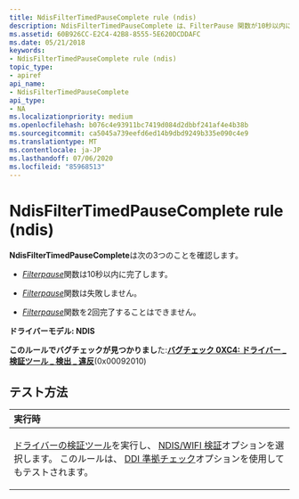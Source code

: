 ```yaml
---
title: NdisFilterTimedPauseComplete rule (ndis)
description: NdisFilterTimedPauseComplete は、FilterPause 関数が10秒以内に完了することを確認します。FilterPause 関数は失敗しません。FilterPause 関数を2回完了することはできません。
ms.assetid: 60B926CC-E2C4-42B8-8555-5E620DCDDAFC
ms.date: 05/21/2018
keywords:
- NdisFilterTimedPauseComplete rule (ndis)
topic_type:
- apiref
api_name:
- NdisFilterTimedPauseComplete
api_type:
- NA
ms.localizationpriority: medium
ms.openlocfilehash: b076c4e93911bc7419d084d2dbbf241af4e4b38b
ms.sourcegitcommit: ca5045a739eefd6ed14b9dbd9249b335e090c4e9
ms.translationtype: MT
ms.contentlocale: ja-JP
ms.lasthandoff: 07/06/2020
ms.locfileid: "85968513"
---
```

# <a name="ndisfiltertimedpausecomplete-rule-ndis"></a>NdisFilterTimedPauseComplete rule (ndis)


**NdisFilterTimedPauseComplete**は次の3つのことを確認します。

-   [*Filterpause*](https://docs.microsoft.com/windows-hardware/drivers/ddi/ndis/nc-ndis-filter_pause)関数は10秒以内に完了します。

-   [*Filterpause*](https://docs.microsoft.com/windows-hardware/drivers/ddi/ndis/nc-ndis-filter_pause)関数は失敗しません。

-   [*Filterpause*](https://docs.microsoft.com/windows-hardware/drivers/ddi/ndis/nc-ndis-filter_pause)関数を2回完了することはできません。

**ドライバーモデル: NDIS**

**このルールでバグチェックが見つかりまし**た:[**バグチェック 0XC4: ドライバー \_ 検証ツール \_ 検出 \_ 違反**](https://docs.microsoft.com/windows-hardware/drivers/debugger/bug-check-0xc4--driver-verifier-detected-violation)(0x00092010)


<a name="how-to-test"></a>テスト方法
-----------

<table>
<colgroup>
<col width="100%" />
</colgroup>
<thead>
<tr class="header">
<th align="left">実行時</th>
</tr>
</thead>
<tbody>
<tr class="odd">
<td align="left"><p><a href="https://docs.microsoft.com/windows-hardware/drivers/devtest/driver-verifier" data-raw-source="[Driver Verifier](https://docs.microsoft.com/windows-hardware/drivers/devtest/driver-verifier)">ドライバーの検証ツール</a>を実行し、 <a href="https://docs.microsoft.com/windows-hardware/drivers/devtest/ndis-wifi-verification" data-raw-source="[NDIS/WIFI verification](https://docs.microsoft.com/windows-hardware/drivers/devtest/ndis-wifi-verification)">NDIS/WIFI 検証</a>オプションを選択します。 このルールは、 <a href="https://docs.microsoft.com/windows-hardware/drivers/devtest/ddi-compliance-checking" data-raw-source="[DDI compliance checking](https://docs.microsoft.com/windows-hardware/drivers/devtest/ddi-compliance-checking)">DDI 準拠チェック</a>オプションを使用してもテストされます。</p></td>
</tr>
</tbody>
</table>

 

 

 





